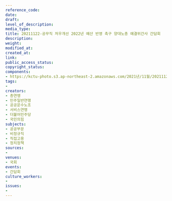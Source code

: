 ```yaml
---
reference_code: 
date: 
draft: 
level_of_description: 
media_type: 
title: 20211122-공무직 처우개선 2022년 예산 반영 촉구 양대노총 예결위간사 간담회
description: 
weight: 
modified_at: 
created_at: 
link: 
public_access_status: 
copyright_status: 
components:
- https://kctu-photo.s3.ap-northeast-2.amazonaws.com/2021년/11월/20211122-공무직+처우개선+2022년+예산+반영+촉구+양대노총+예결위간사+간담회/_5D40184.jpg
tags:
- 
creators:
- 총연맹
- 민주일반연맹
- 공공운수노조
- 서비스연맹
- 더불어민주당
- 국민의힘
subjects:
- 공공부문
- 비정규직
- 직접고용
- 정치정책
sources:
- 
venues:
- 국회
events:
- 간담회
culture_workers:
- 
issues:
- 
---
```

